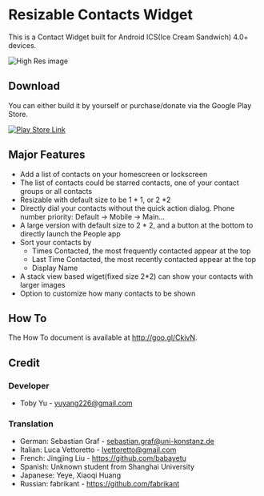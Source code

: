 # Resizable Contacts Widget

This is a Contact Widget built for Android ICS(Ice Cream Sandwich) 4.0+ devices.

![High Res image](http://farm9.staticflickr.com/8331/8403009487_0d39319580_m.jpg)

## Download

You can either build it by yourself or purchase/donate via the Google Play Store.

<a href="https://play.google.com/store/apps/details?id=com.gmail.yuyang226.contactswidget.pro">![Play Store Link](http://developer.android.com/images/brand/en_generic_rgb_wo_60.png)</a>


## Major Features

* Add a list of contacts on your homescreen or lockscreen
* The list of contacts could be starred contacts, one of your contact groups or all contacts
* Resizable with default size to be 1 * 1, or 2 *2
* Directly dial your contacts without the quick action dialog. Phone number priority: Default -> Mobile -> Main...
* A large version with default size to 2 * 2, and a button at the bottom to directly launch the People app
* Sort your contacts by 
    * Times Contacted, the most frequently contacted appear at the top
    * Last Time Contacted, the most recently contacted appear at the top
    * Display Name
* A stack view based wiget(fixed size 2*2) can show your contacts with larger images
* Option to customize how many contacts to be shown

## How To

The How To document is available at http://goo.gl/CkivN.

## Credit

### Developer

* Toby Yu - <yuyang226@gmail.com>

### Translation

* German: Sebastian Graf - <sebastian.graf@uni-konstanz.de>
* Italian: Luca Vettoretto - <lvettoretto@gmail.com>
* French: Jingjing Liu - <https://github.com/babayetu>
* Spanish: Unknown student from Shanghai University
* Japanese: Yeye, Xiaoqi Huang
* Russian: fabrikant - <https://github.com/fabrikant>
